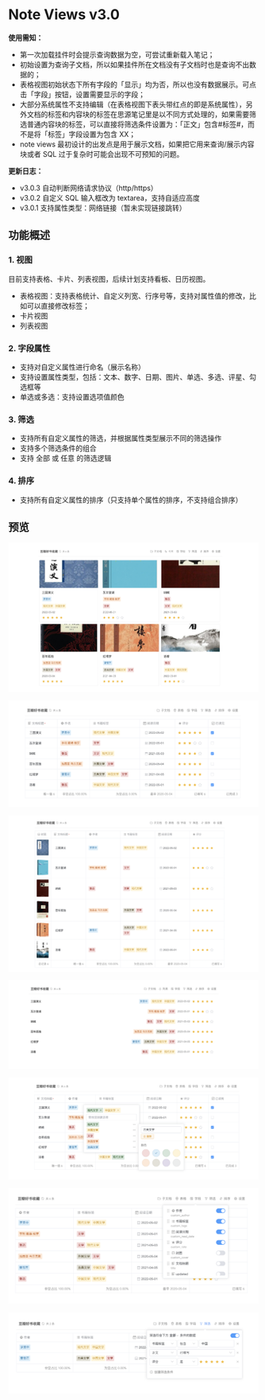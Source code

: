 # Note Views v3.0


**使用需知：**

- 第一次加载挂件时会提示查询数据为空，可尝试重新载入笔记；
- 初始设置为查询子文档，所以如果挂件所在文档没有子文档时也是查询不出数据的；
- 表格视图初始状态下所有字段的「显示」均为否，所以也没有数据展示。可点击「字段」按钮，设置需要显示的字段；
- 大部分系统属性不支持编辑（在表格视图下表头带红点的即是系统属性），另外文档的标签和内容块的标签在思源笔记里是以不同方式处理的，如果需要筛选普通内容块的标签，可以直接将筛选条件设置为：「正文」包含#标签#，而不是将「标签」字段设置为包含 XX；
- note views 最初设计的出发点是用于展示文档，如果把它用来查询/展示内容块或者 SQL 过于复杂时可能会出现不可预知的问题。

**更新日志：**

- v3.0.3 自动判断网络请求协议（http/https）
- v3.0.2 自定义 SQL 输入框改为 textarea，支持自适应高度
- v3.0.1 支持属性类型：网络链接（暂未实现链接跳转）

## 功能概述

### 1. 视图

目前支持表格、卡片、列表视图，后续计划支持看板、日历视图。

- 表格视图：支持表格统计、自定义列宽、行序号等，支持对属性值的修改，比如可以直接修改标签；
- 卡片视图
- 列表视图

### 2. 字段属性

- 支持对自定义属性进行命名（展示名称）
- 支持设置属性类型，包括：文本、数字、日期、图片、单选、多选、评星、勾选框等
- 单选或多选：支持设置选项值颜色

### 3. 筛选

- 支持所有自定义属性的筛选，并根据属性类型展示不同的筛选操作
- 支持多个筛选条件的组合
- 支持 全部 或 任意 的筛选逻辑

### 4. 排序

- 支持所有自定义属性的排序（只支持单个属性的排序，不支持组合排序）


## 预览

![preview](https://raw.githubusercontent.com/langzhou/siyuan-note/main/widgets/note-views-v3/preview/card-view.png)

![preview](https://raw.githubusercontent.com/langzhou/siyuan-note/main/widgets/note-views-v3/preview/table-view.png)

![preview](https://raw.githubusercontent.com/langzhou/siyuan-note/main/widgets/note-views-v3/preview/table-view-2.png)

![preview](https://raw.githubusercontent.com/langzhou/siyuan-note/main/widgets/note-views-v3/preview/list-view.png)

![preview](https://raw.githubusercontent.com/langzhou/siyuan-note/main/widgets/note-views-v3/preview/multi-select.png)

![preview](https://raw.githubusercontent.com/langzhou/siyuan-note/main/widgets/note-views-v3/preview/attrs.png)

![preview](https://raw.githubusercontent.com/langzhou/siyuan-note/main/widgets/note-views-v3/preview/filter.png)